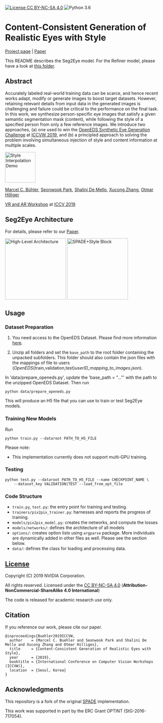[![License CC BY-NC-SA 4.0](https://img.shields.io/badge/license-CC4.0-blue.svg)](https://raw.githubusercontent.com/nvlabs/SPADE/master/LICENSE.md)
![Python 3.6](https://img.shields.io/badge/python-3.6-green.svg)

# Content-Consistent Generation of Realistic Eyes with Style
[Project page](https://ait.ethz.ch/projects/2019/seg2eye/) |  [Paper](https://arxiv.org/abs/1911.03346)

This README describes the Seg2Eye model. For the Refiner model, please have a look at [this folder](refinenet/).

## Abstract
Accurately labeled real-world training data can be scarce, and hence recent
 works adapt, modify or generate images to boost target datasets.
 However, retaining relevant details from input data in the generated images
 is challenging and failure could be critical to the performance on the final
 task. In this work, we synthesize person-specific eye images that satisfy a
 given semantic segmentation mask (content), while following the style of a
 specified person from only a few reference images. We introduce two
 approaches, (a) one used to win the
 [OpenEDS Synthetic Eye Generation Challenge](https://research.fb.com/programs/openeds-challenge)
 at [ICCVW 2019](http://iccv2019.thecvf.com/), and (b) a
 principled approach to solving the problem involving simultaneous injection
 of style and content information at multiple scales.

<img target="_blank" title="Style Interpolation Demo" src="https://github.com/mcbuehler/Seg2Eye/raw/clean/docs/interpolation_single.gif" width="100">

[Marcel C. Bühler](http://mcbuehler.ch), [Seonwook Park](https://ait.ethz.ch/people/spark/), [Shalini De Mello](https://research.nvidia.com/person/shalini-gupta),
[Xucong Zhang](https://ait.ethz.ch/people/zhang/), [Otmar Hilliger](https://ait.ethz.ch/people/hilliges/)

[VR and AR Workshop](https://research.fb.com/programs/the-2019-openeds-workshop-eye-tracking-for-vr-and-ar/) at [ICCV 2019](http://iccv2019.thecvf.com/)

## Seg2Eye Architecture

For details, please refer to our [Paper](https://arxiv.org/abs/1911.03346).

<img target="_blank" title="High-Level Architecture" src="https://github.com/mcbuehler/Seg2Eye/raw/clean/docs/spadestyle_highlevel.png" width="200">
<img target="_blank" title="SPADE+Style Block" src="https://github.com/mcbuehler/Seg2Eye/raw/clean/docs/spadestyleblock_clean.png" width="200">

## Usage
### Dataset Preparation

1. You need access to the OpenEDS Dataset. Please find more information [here](https://research.fb.com/programs/openeds-challenge).

2. Unzip all folders and set the `base_path` to the root folder containing the unpacked subfolders. This folder should also contain the json files with the mappings of file to users (_OpenEDS_{train,validation,test}_userID_mapping_to_images.json_).

In 'data/prepare_openeds.py', update the 'base_path = "..."' with the path to the unzipped OpenEDS Dataset. Then run
```
python data/prepare_openeds.py
```
This will produce an H5 file that you can use to train or test Seg2Eye models.

### Training New Models
Run
```
python train.py --dataroot PATH_TO_H5_FILE
```

Please note:

* This implementation currently does not support multi-GPU training.

### Testing
```
python test.py --dataroot PATH_TO_H5_FILE --name CHECKPOINT_NAME \
    --dataset_key VALIDATION|TEST --load_from_opt_file
```

### Code Structure

- `train.py`, `test.py`: the entry point for training and testing.
- `trainers/pix2pix_trainer.py`: harnesses and reports the progress of training.
- `models/pix2pix_model.py`: creates the networks, and compute the losses
- `models/networks/`: defines the architecture of all models
- `options/`: creates option lists using `argparse` package. More individuals are dynamically added in other files as well. Please see the section below.
- `data/`: defines the class for loading and processing data.

## [License](https://raw.githubusercontent.com/mcbuehler/Seg2Eye/master/LICENSE.md)

Copyright (C) 2019 NVIDIA Corporation.

All rights reserved.
Licensed under the [CC BY-NC-SA 4.0](https://creativecommons.org/licenses/by-nc-sa/4.0/legalcode) (**Attribution-NonCommercial-ShareAlike 4.0 International**)

The code is released for academic research use only.


## Citation
If you reference our work, please cite our paper.
```
@inproceedings{Buehler2019ICCVW,
  author    = {Marcel C. Buehler and Seonwook Park and Shalini De Mello and Xucong Zhang and Otmar Hilliges},
  title     = {Content-Consistent Generation of Realistic Eyes with Style},
  year      = {2019},
  booktitle = {International Conference on Computer Vision Workshops (ICCVW)},
  location  = {Seoul, Korea}
}
```


## Acknowledgments
This repository is a fork of the original [SPADE](https://github.com/NVlabs/SPADE) implementation.

This work was supported in part by the ERC Grant OPTINT (StG-2016-717054).


